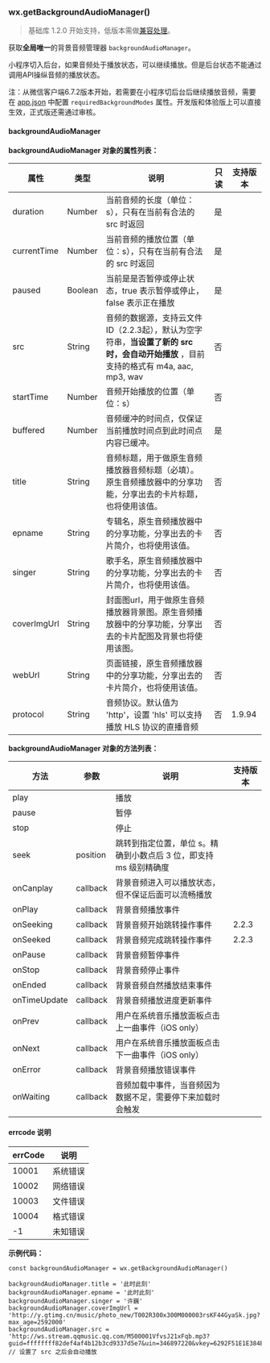 <!-- https://developers.weixin.qq.com/miniprogram/dev/api/getBackgroundAudioManager.html -->

### wx.getBackgroundAudioManager()

> 基础库 1.2.0 开始支持，低版本需做[兼容处理](https://developers.weixin.qq.com/miniprogram/dev/framework/compatibility.html)。

获取**全局唯一**的背景音频管理器 `backgroundAudioManager`。

小程序切入后台，如果音频处于播放状态，可以继续播放。但是后台状态不能通过调用API操纵音频的播放状态。

注：从微信客户端6.7.2版本开始，若需要在小程序切后台后继续播放音频，需要在 [app.json](https://developers.weixin.qq.com/miniprogram/dev/framework/config.html) 中配置 `requiredBackgroundModes` 属性。开发版和体验版上可以直接生效，正式版还需通过审核。

#### backgroundAudioManager

**backgroundAudioManager 对象的属性列表：**

  属性          |  类型      |  说明                                                                                   |  只读 |  支持版本 
----------------|------------|-----------------------------------------------------------------------------------------|-------|-----------
  duration      |  Number    |  当前音频的长度（单位：s），只有在当前有合法的 src 时返回                               |  是   |           
  currentTime   |  Number    |  当前音频的播放位置（单位：s），只有在当前有合法的 src 时返回                           |  是   |           
  paused        |  Boolean   |  当前是是否暂停或停止状态，true 表示暂停或停止，false 表示正在播放                      |  是   |           
  src           |  String    |音频的数据源，支持云文件ID（2.2.3起），默认为空字符串，**当设置了新的 src 时，会自动开始播放** ，目前支持的格式有 m4a, aac, mp3, wav|  否   |           
  startTime     |  Number    |  音频开始播放的位置（单位：s）                                                          |  否   |           
  buffered      |  Number    |  音频缓冲的时间点，仅保证当前播放时间点到此时间点内容已缓冲。                           |  是   |           
  title         |  String    |音频标题，用于做原生音频播放器音频标题（必填）。原生音频播放器中的分享功能，分享出去的卡片标题，也将使用该值。|  否   |           
  epname        |  String    |  专辑名，原生音频播放器中的分享功能，分享出去的卡片简介，也将使用该值。                 |  否   |           
  singer        |  String    |  歌手名，原生音频播放器中的分享功能，分享出去的卡片简介，也将使用该值。                 |  否   |           
  coverImgUrl   |  String    |封面图url，用于做原生音频播放器背景图。原生音频播放器中的分享功能，分享出去的卡片配图及背景也将使用该图。|  否   |           
  webUrl        |  String    |  页面链接，原生音频播放器中的分享功能，分享出去的卡片简介，也将使用该值。               |  否   |           
  protocol      |  String    |  音频协议。默认值为 'http'，设置 'hls' 可以支持播放 HLS 协议的直播音频                  |  否   |  1.9.94   

**backgroundAudioManager 对象的方法列表：**

  方法           |  参数       |  说明                                    | 支持版本 
-----------------|-------------|------------------------------------------|----------
  play           |             |  播放                                    |          
  pause          |             |  暂停                                    |          
  stop           |             |  停止                                    |          
  seek           |  position   |跳转到指定位置，单位 s。精确到小数点后 3 位，即支持 ms 级别精确度|          
  onCanplay      |  callback   |背景音频进入可以播放状态，但不保证后面可以流畅播放|          
  onPlay         |  callback   |  背景音频播放事件                        |          
  onSeeking      |  callback   |  背景音频开始跳转操作事件                |  2.2.3   
  onSeeked       |  callback   |  背景音频完成跳转操作事件                |  2.2.3   
  onPause        |  callback   |  背景音频暂停事件                        |          
  onStop         |  callback   |  背景音频停止事件                        |          
  onEnded        |  callback   |  背景音频自然播放结束事件                |          
  onTimeUpdate   |  callback   |  背景音频播放进度更新事件                |          
  onPrev         |  callback   |用户在系统音乐播放面板点击上一曲事件（iOS only）|          
  onNext         |  callback   |用户在系统音乐播放面板点击下一曲事件（iOS only）|          
  onError        |  callback   |  背景音频播放错误事件                    |          
  onWaiting      |  callback   |音频加载中事件，当音频因为数据不足，需要停下来加载时会触发|          

#### errcode 说明

  errCode   |  说明   
------------|---------
  10001     | 系统错误
  10002     | 网络错误
  10003     | 文件错误
  10004     | 格式错误
  -1        | 未知错误

**示例代码：**

    const backgroundAudioManager = wx.getBackgroundAudioManager()
    
    backgroundAudioManager.title = '此时此刻'
    backgroundAudioManager.epname = '此时此刻'
    backgroundAudioManager.singer = '许巍'
    backgroundAudioManager.coverImgUrl = 'http://y.gtimg.cn/music/photo_new/T002R300x300M000003rsKF44GyaSk.jpg?max_age=2592000'
    backgroundAudioManager.src = 'http://ws.stream.qqmusic.qq.com/M500001VfvsJ21xFqb.mp3?guid=ffffffff82def4af4b12b3cd9337d5e7&uin=346897220&vkey=6292F51E1E384E061FF02C31F716658E5C81F5594D561F2E88B854E81CAAB7806D5E4F103E55D33C16F3FAC506D1AB172DE8600B37E43FAD&fromtag=46' // 设置了 src 之后会自动播放
